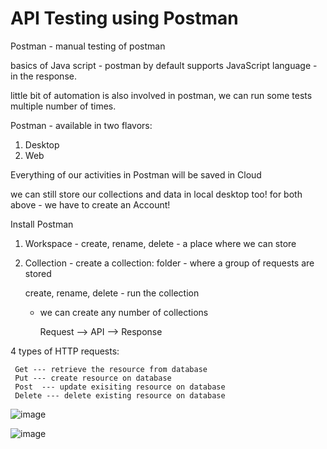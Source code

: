 # API Testing using Postman


Postman - manual testing of postman

basics of Java script - postman by default supports JavaScript language - in the response.

little bit of automation is also involved in postman, we can run some tests multiple number of times.

Postman - available in two flavors:
1) Desktop
2) Web


Everything of our activities in Postman will be saved in Cloud

we can still store our collections and data in local desktop too!  for both above - we have to create an Account!



Install Postman

1) Workspace - create, rename, delete - a place where we can store 
2) Collection - create a collection: folder - where a group of requests are stored
   
   create, rename, delete - run the collection

   - we can create any number of collections

     Request --> API --> Response

4 types of HTTP requests:

     Get --- retrieve the resource from database
     Put --- create resource on database
     Post  --- update exisiting resource on database
     Delete --- delete existing resource on database


![image](https://github.com/user-attachments/assets/ed044444-6b5b-4514-b38b-bc4bf457b8dc)

![image](https://github.com/user-attachments/assets/442ca1d7-8058-4617-a236-b0a668225a37)




     
